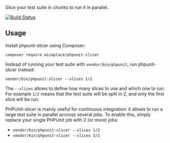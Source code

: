Slice your test suite in chunks to run it in parallel.

[![Build Status](https://travis-ci.org/wizaplace/phpunit-slicer.svg?branch=master)](https://travis-ci.org/wizaplace/phpunit-slicer)

## Usage

Install phpunit-slicer using Composer:

```
composer require wizaplace/phpunit-slicer
```

Instead of running your test suite with `vendor/bin/phpunit`, run phpunit-slicer instead:

```
vendor/bin/phpunit-slicer --slices 1/2
```

The `--slices` allows to define how many slices to use and which one to run. For example `1/2` means that the test suite will be split in 2, and only the first slice will be run.

PHPUnit-slicer is mainly useful for continuous integration: it allows to run a large test suite in parallel accross several jobs. To enable this, simply replace your single PHPUnit job with 2 (or more) jobs:

- `vendor/bin/phpunit-slicer --slices 1/2`
- `vendor/bin/phpunit-slicer --slices 2/2`
